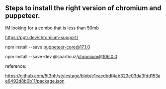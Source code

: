 ## Steps to install the right version of chromium and puppeteer.

IM looking for a combo that is less than 50mb

https://pptr.dev/chromium-support/

npm install --save puppeteer-core@17.1.0

npm install --save-dev @sparticuz/chromium@106.0.0

reference:

https://github.com/5t3ph/stylestage/blob/c1cacdbdf4ab323e03da3fdd153ae6492d8b0b11/package.json
